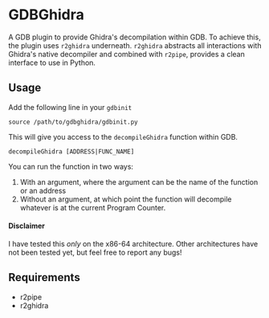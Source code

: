 # GDBGhidra

A GDB plugin to provide Ghidra's decompilation within GDB. To achieve this, the plugin uses `r2ghidra` underneath. `r2ghidra` abstracts all interactions with Ghidra's native decompiler and combined with `r2pipe`, provides a clean interface to use in Python.

## Usage

Add the following line in your `gdbinit` 

```
source /path/to/gdbghidra/gdbinit.py
```

This will give you access to the `decompileGhidra` function within GDB. 

```
decompileGhidra [ADDRESS|FUNC_NAME]
```

You can run the function in two ways:

1. With an argument, where the argument can be the name of the function or an address
2. Without an argument, at which point the function will decompile whatever is at the current Program Counter.

#### Disclaimer

I have tested this _only_ on the x86-64 architecture. Other architectures have not been tested yet, but feel free to report any bugs!


## Requirements
- r2pipe
- r2ghidra

